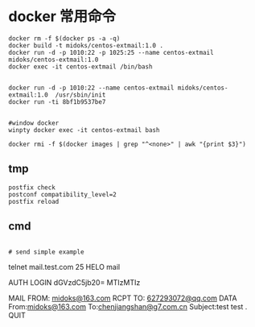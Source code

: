 # docker 常用命令
```
docker rm -f $(docker ps -a -q)
docker build -t midoks/centos-extmail:1.0 .
docker run -d -p 1010:22 -p 1025:25 --name centos-extmail midoks/centos-extmail:1.0 
docker exec -it centos-extmail /bin/bash


docker run -d -p 1010:22 --name centos-extmail midoks/centos-extmail:1.0  /usr/sbin/init
docker run -ti 8bf1b9537be7


#window docker
winpty docker exec -it centos-extmail bash

docker rmi -f $(docker images | grep "^<none>" | awk "{print $3}")

```

## tmp
```
postfix check
postconf compatibility_level=2
postfix reload
```

## cmd
```

# send simple example
```
telnet mail.test.com 25
HELO mail

AUTH LOGIN
dGVzdC5jb20=
MTIzMTIz

MAIL FROM: <midoks@163.com>
RCPT TO: <627293072@qq.com>
DATA
From:midoks@163.com
To:<chenjiangshan@g7.com.cn>
Subject:test
test
.
QUIT
```
```